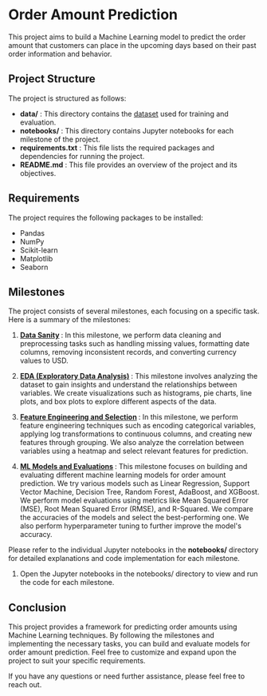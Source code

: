 # Order Amount Prediction

This project aims to build a Machine Learning model to predict the order amount that customers can place in the upcoming days based on their past order information and behavior.



## Project Structure
The project is structured as follows:

- <b>data/</b> : This directory contains the [dataset](https://drive.google.com/uc?id=1n8uvqL9lkwVUgzvXWrTXzp2WKtVxAQWr&export=download) used for training and evaluation.
- <b>notebooks/</b> : This directory contains Jupyter notebooks for each milestone of the project.
- <b>requirements.txt</b> : This file lists the required packages and dependencies for running the project.
- <b>README.md</b> : This file provides an overview of the project and its objectives.

## Requirements
The project requires the following packages to be installed:

- Pandas
- NumPy
- Scikit-learn
- Matplotlib
- Seaborn



## Milestones
The project consists of several milestones, each focusing on a specific task. Here is a summary of the milestones:

1. <b>[Data Sanity](./notebook/Milestone%201%20-%20Data%20Sanity.ipynb) </b>: In this milestone, we perform data cleaning and preprocessing tasks such as handling missing values, formatting date columns, removing inconsistent records, and converting currency values to USD.

1. <b>[EDA (Exploratory Data Analysis)](./notebook/Milestone%202%20-%20EDA.ipynb) </b>: This milestone involves analyzing the dataset to gain insights and understand the relationships between variables. We create visualizations such as histograms, pie charts, line plots, and box plots to explore different aspects of the data.

1. <b>[Feature Engineering and Selection](./notebook/Milestone%203%20-%20Feature%20Engineering%20and%20Selection.ipynb) </b>: In this milestone, we perform feature engineering techniques such as encoding categorical variables, applying log transformations to continuous columns, and creating new features through grouping. We also analyze the correlation between variables using a heatmap and select relevant features for prediction.

1. <b>[ML Models and Evaluations](./notebook/Milestone%204%20-%20ML%20Models%20and%20Evaluations.ipynb) </b>: This milestone focuses on building and evaluating different machine learning models for order amount prediction. We try various models such as Linear Regression, Support Vector Machine, Decision Tree, Random Forest, AdaBoost, and XGBoost. We perform model evaluations using metrics like Mean Squared Error (MSE), Root Mean Squared Error (RMSE), and R-Squared. We compare the accuracies of the models and select the best-performing one. We also perform hyperparameter tuning to further improve the model's accuracy.

Please refer to the individual Jupyter notebooks in the <b>notebooks/</b> directory for detailed explanations and code implementation for each milestone.



1. Open the Jupyter notebooks in the notebooks/ directory to view and run the code for each milestone.

## Conclusion
This project provides a framework for predicting order amounts using Machine Learning techniques. By following the milestones and implementing the necessary tasks, you can build and evaluate models for order amount prediction. Feel free to customize and expand upon the project to suit your specific requirements.

If you have any questions or need further assistance, please feel free to reach out.

